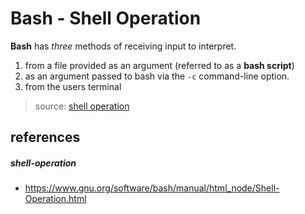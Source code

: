 # Bash - Shell Operation

**Bash** has *three* methods of receiving input to interpret.
  1. from a file provided as an argument (referred to as a **bash script**)
  1. as an argument passed to bash via the `-c` command-line option.
  1. from the users terminal
> source: [shell operation](#shell-operation)



## references
##### shell-operation
  * <https://www.gnu.org/software/bash/manual/html_node/Shell-Operation.html>
